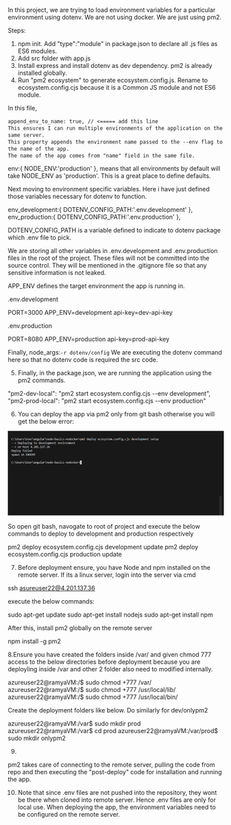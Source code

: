 In this project, we are trying to load environment variables for a particular environment using dotenv.
We are not using docker. We are just using pm2.

Steps:

1. npm init. Add "type":"module" in package.json to declare all .js files as ES6 modules.
2. Add src folder with app.js
3. Install express and install dotenv as dev dependency. pm2 is already installed globally.
4. Run "pm2 ecosystem" to generate ecosystem.config.js. Rename to ecosystem.config.cjs because it is a
Common JS module and not ES6 module.

In this file,

    append_env_to_name: true, // <===== add this line
    This ensures I can run multiple environments of the application on the same server.
    This property appends the environment name passed to the --env flag to the name of the app.
    The name of the app comes from "name" field in the same file.
    

env:{
      NODE_ENV:'production'
    },
means that all environments by default will take NODE_ENV as 'production'. This is a great place to define defaults.

Next moving to environment specific variables. Here i have just defined those variables necessary for
dotenv to function.

  env_development:{
      DOTENV_CONFIG_PATH:'.env.development'
    },
    env_production:{
      DOTENV_CONFIG_PATH:'.env.production'
    },

DOTENV_CONFIG_PATH is a variable defined to indicate to dotenv
package which .env file to pick.

We are storing all other variables in .env.development and .env.production files in the root of the project. These files will not be committed into the source control. They will be mentioned in the 
.gitignore file so that any sensitive information is not leaked.

APP_ENV defines the target environment the app is running in.

.env.development

PORT=3000
APP_ENV=development
api-key=dev-api-key

.env.production

PORT=8080
APP_ENV=production
api-key=prod-api-key

Finally,     node_args:`-r dotenv/config`
We are executing the dotenv command here so that no dotenv code is required the src code.

5. Finally, in the package.json, we are running the application using the pm2 commands.

 "pm2-dev-local": "pm2 start ecosystem.config.cjs --env development",
"pm2-prod-local": "pm2 start ecosystem.config.cjs --env production"

6. You can deploy the app via pm2 only from git bash otherwise you will get the below error:

![Alt text](image.png)

So open git bash, navogate to root of project and execute the below commands to deploy to development
and production respectively

pm2 deploy ecosystem.config.cjs development update
pm2 deploy ecosystem.config.cjs production update

7. Before deployment ensure, you have Node and npm installed on the remote server. If its a linux server,
login into the server via cmd

ssh asureuser22@4.201.137.36

execute the below commands:


sudo apt-get update
sudo apt-get install nodejs
sudo apt-get install npm

After this, install pm2 globally on the remote server

npm install -g pm2

8.Ensure you have created the folders inside /var/ and given chmod 777 access to the below directories before deployment because you
are deployling inside /var and other 2 folder also need to modified internally.

azureuser22@ramyaVM:/$ sudo chmod +777 /var/
azureuser22@ramyaVM:/$ sudo chmod +777 /usr/local/lib/
azureuser22@ramyaVM:/$ sudo chmod +777 /usr/local/bin/

Create the deployment folders like below. Do similarly for dev/onlypm2

azureuser22@ramyaVM:/var$ sudo mkdir prod
azureuser22@ramyaVM:/var$ cd prod
azureuser22@ramyaVM:/var/prod$ sudo mkdir onlypm2

9. 
pm2 takes care of connecting to the remote server, pulling the code from repo and then executing
the "post-deploy" code for installation and running the app.

10. Note that since .env files are not pushed into the repository, they wont be there when cloned into
remote server. Hence .env files are only for local use.
When deploying the app, the environment variables need to be configured on the remote server.
